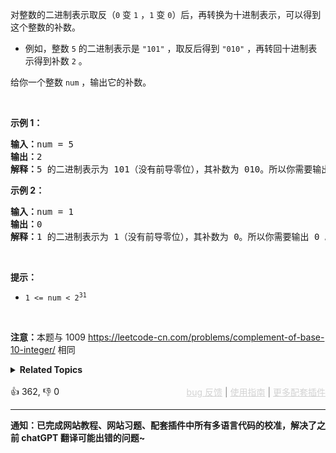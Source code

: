 <p>对整数的二进制表示取反（<code>0</code> 变 <code>1</code> ，<code>1</code> 变 <code>0</code>）后，再转换为十进制表示，可以得到这个整数的补数。</p>

<ul> 
 <li>例如，整数 <code>5</code> 的二进制表示是 <code>"101"</code> ，取反后得到 <code>"010"</code> ，再转回十进制表示得到补数 <code>2</code> 。</li> 
</ul>

<p>给你一个整数 <code>num</code> ，输出它的补数。</p>

<p>&nbsp;</p>

<ol> 
</ol>

<p><strong>示例 1：</strong></p>

<pre>
<strong>输入：</strong>num = 5
<strong>输出：</strong>2
<strong>解释：</strong>5 的二进制表示为 101（没有前导零位），其补数为 010。所以你需要输出 2 。
</pre>

<p><strong>示例 2：</strong></p>

<pre>
<strong>输入：</strong>num = 1
<strong>输出：</strong>0
<strong>解释：</strong>1 的二进制表示为 1（没有前导零位），其补数为 0。所以你需要输出 0 。
</pre>

<p>&nbsp;</p>

<p><strong>提示：</strong></p>

<ul> 
 <li><code>1 &lt;= num &lt; 2<sup>31</sup></code></li> 
</ul>

<p>&nbsp;</p>

<p><strong>注意：</strong>本题与 1009 <a href="https://leetcode-cn.com/problems/complement-of-base-10-integer/">https://leetcode-cn.com/problems/complement-of-base-10-integer/</a> 相同</p>

<details><summary><strong>Related Topics</strong></summary>位运算</details><br>

<div>👍 362, 👎 0<span style='float: right;'><span style='color: gray;'><a href='https://github.com/labuladong/fucking-algorithm/issues' target='_blank' style='color: lightgray;text-decoration: underline;'>bug 反馈</a> | <a href='https://labuladong.online/algo/fname.html?fname=jb插件简介' target='_blank' style='color: lightgray;text-decoration: underline;'>使用指南</a> | <a href='https://labuladong.online/algo/' target='_blank' style='color: lightgray;text-decoration: underline;'>更多配套插件</a></span></span></div>

<div id="labuladong"><hr>

**通知：已完成网站教程、网站习题、配套插件中所有多语言代码的校准，解决了之前 chatGPT 翻译可能出错的问题~**

</div>



